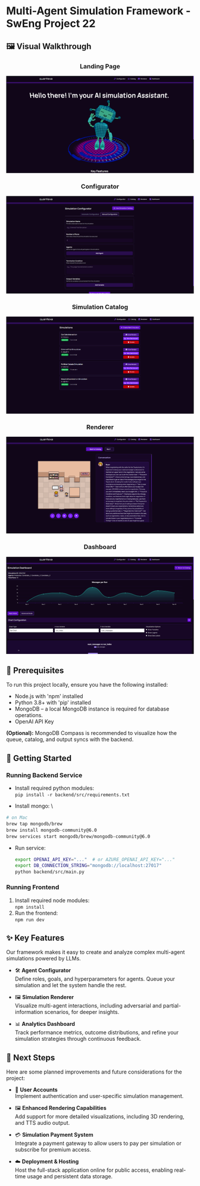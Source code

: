 # Multi-Agent Simulation Framework - SwEng Project 22

## 🖼️ Visual Walkthrough

<h3 align="center">Landing Page</h3>

![Landing Page](./frontend/public/images/landingpage.png)

<h3 align="center">Configurator</h3>

![Configurator](./frontend/public/images/configurator.png)

<h3 align="center">Simulation Catalog</h3>

![Simulation Catalog](./frontend/public/images/simulationcatalog.png)

<h3 align="center">Renderer</h3>

![Renderer](./frontend/public/images/renderer.png)

<h3 align="center">Dashboard</h3>

![Dashboard](./frontend/public/images/dashboard.png)

## 🔧 Prerequisites

To run this project locally, ensure you have the following installed:

- Node.js with 'npm' installed
- Python 3.8+ with 'pip' installed
- MongoDB – a local MongoDB instance is required for database operations.
- OpenAI API Key

**(Optional):** MongoDB Compass is recommended to visualize how the queue, catalog, and output syncs with the backend.

## 🚀 Getting Started

### Running Backend Service

- Install required python modules: \
   `pip install -r backend/src/requirements.txt`

- Install mongo: \
```bash
# on Mac
brew tap mongodb/brew
brew install mongodb-community@6.0
brew services start mongodb/brew/mongodb-community@6.0
```

- Run service:
  ```bash
  export OPENAI_API_KEY="..."  # or AZURE_OPENAI_API_KEY="..."
  export DB_CONNECTION_STRING="mongodb://localhost:27017"
  python backend/src/main.py
  ```

### Running Frontend

1. Install required node modules: \
   `npm install`
2. Run the frontend: \
   `npm run dev`

## ✨ Key Features

Our framework makes it easy to create and analyze complex multi-agent simulations powered by LLMs.

- 🛠️ **Agent Configurator**  
  Define roles, goals, and hyperparameters for agents. Queue your simulation and let the system handle the rest.

- 🖼️ **Simulation Renderer**  
  Visualize multi-agent interactions, including adversarial and partial-information scenarios, for deeper insights.

- 📊 **Analytics Dashboard**  
  Track performance metrics, outcome distributions, and refine your simulation strategies through continuous feedback.

## 🔭 Next Steps

Here are some planned improvements and future considerations for the project:

- 👤 **User Accounts**  
  Implement authentication and user-specific simulation management.

- 🖼️ **Enhanced Rendering Capabilities**  
  Add support for more detailed visualizations, including 3D rendering, and TTS audio output.

- 💳 **Simulation Payment System**  
  Integrate a payment gateway to allow users to pay per simulation or subscribe for premium access.

- ☁️ **Deployment & Hosting**  
  Host the full-stack application online for public access, enabling real-time usage and persistent data storage.
